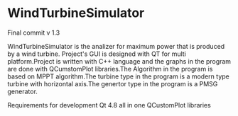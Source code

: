 # WindTurbineSimulator
Final commit v 1.3

WindTurbineSimulator is the analizer for maximum power that is produced by a wind turbine.
Project's GUI is designed with QT for multi platform.Project is written with C++ language and 
the graphs in the program are done with QCumstomPlot libraries.The Algorithm in the program is based on MPPT
algorithm.The turbine type in the program is a modern type turbine with horizontal axis.The genertor type in the program
is a PMSG generator.

Requirements for development
Qt 4.8 all in one
QCustomPlot libraries

